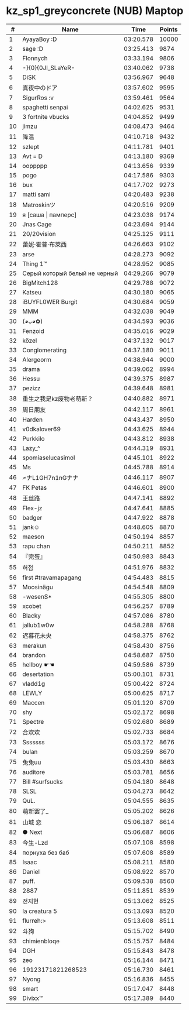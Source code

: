 # kz_sp1_greyconcrete (NUB) Maptop

|  # | Name | Time | Points |
|-------------- | -------------- | -------------- | -------------- | 
| 1 | AyayaBoy :D | 03:20.578 | 10000 | 
| 2 | sage :D | 03:25.413 | 9874 | 
| 3 | Flonnych | 03:33.194 | 9806 | 
| 4 | -}{0}{0JI_SLaYeR- | 03:40.062 | 9738 | 
| 5 | DiSK | 03:56.967 | 9648 | 
| 6 | 真夜中のドア | 03:57.602 | 9595 | 
| 7 | SigurRos :v | 03:59.461 | 9564 | 
| 8 | spaghetti senpai | 04:02.625 | 9531 | 
| 9 | 3 fortnite vbucks | 04:04.852 | 9499 | 
| 10 | jimzu | 04:08.473 | 9464 | 
| 11 | 降温 | 04:10.718 | 9432 | 
| 12 | szlept | 04:11.781 | 9401 | 
| 13 | Avt = D | 04:13.180 | 9369 | 
| 14 | ooppppp | 04:13.656 | 9339 | 
| 15 | pogo | 04:17.586 | 9303 | 
| 16 | bux | 04:17.702 | 9273 | 
| 17 | matti sami | 04:20.483 | 9238 | 
| 18 | Matroskinツ | 04:20.516 | 9209 | 
| 19 | я [саша \| памперс] | 04:23.038 | 9174 | 
| 20 | Jnas Cage | 04:23.694 | 9144 | 
| 21 | 20/20vision | 04:25.125 | 9111 | 
| 22 | 蕾妮·霍普·布萊西 | 04:26.663 | 9102 | 
| 23 | arse | 04:28.273 | 9092 | 
| 24 | Thing 1™ | 04:28.952 | 9085 | 
| 25 | Серый который белый не черный | 04:29.266 | 9079 | 
| 26 | BigMitch128 | 04:29.788 | 9072 | 
| 27 | Katseu | 04:30.180 | 9065 | 
| 28 | iBUYFL0WER Burgit | 04:30.684 | 9059 | 
| 29 | MMM | 04:32.038 | 9049 | 
| 30 | (◕ᴗ◕✿) | 04:34.593 | 9036 | 
| 31 | Fenzoid | 04:35.016 | 9029 | 
| 32 | közel | 04:37.132 | 9017 | 
| 33 | Conglomerating | 04:37.180 | 9011 | 
| 34 | Alergeorm | 04:38.944 | 9000 | 
| 35 | drama | 04:39.062 | 8994 | 
| 36 | Hessu | 04:39.375 | 8987 | 
| 37 | pezizz | 04:39.648 | 8981 | 
| 38 | 重生之我是kz废物老萌新？ | 04:40.882 | 8971 | 
| 39 | 周日朋友 | 04:42.117 | 8961 | 
| 40 | Harden | 04:43.437 | 8950 | 
| 41 | v0dkalover69 | 04:43.625 | 8944 | 
| 42 | Purkkilo | 04:43.812 | 8938 | 
| 43 | Lazy_^ | 04:44.319 | 8931 | 
| 44 | spomiaselucasimol | 04:45.101 | 8922 | 
| 45 | Ms | 04:45.788 | 8914 | 
| 46 | 🗲ナL1GH7n1nGナナ | 04:46.117 | 8907 | 
| 47 | FK Petas | 04:46.601 | 8900 | 
| 48 | 王丝路 | 04:47.141 | 8892 | 
| 49 | Flex-jz | 04:47.641 | 8885 | 
| 50 | badger | 04:47.922 | 8878 | 
| 51 | jank☺ | 04:48.605 | 8870 | 
| 52 | maeson | 04:50.194 | 8857 | 
| 53 | rapu chan | 04:50.211 | 8852 | 
| 54 | 『完蛋』 | 04:50.983 | 8843 | 
| 55 | 허접 | 04:51.976 | 8832 | 
| 56 | first #travamapagang | 04:54.483 | 8815 | 
| 57 | Moosinägu | 04:54.548 | 8809 | 
| 58 | -wesenS* | 04:55.305 | 8800 | 
| 59 | xcobet | 04:56.257 | 8789 | 
| 60 | Blacky | 04:57.086 | 8780 | 
| 61 | jallub1w0w | 04:58.288 | 8768 | 
| 62 | 迟暮花未央 | 04:58.375 | 8762 | 
| 63 | merakun | 04:58.430 | 8756 | 
| 64 | brandon | 04:58.687 | 8750 | 
| 65 | hellboy ☛☚ | 04:59.586 | 8739 | 
| 66 | desertation | 05:00.101 | 8731 | 
| 67 | vladd1g | 05:00.422 | 8724 | 
| 68 | LEWLY | 05:00.625 | 8717 | 
| 69 | Maccen | 05:01.120 | 8709 | 
| 70 | shy | 05:02.172 | 8698 | 
| 71 | Spectre | 05:02.680 | 8689 | 
| 72 | 合欢欢 | 05:02.733 | 8684 | 
| 73 | Sssssss | 05:03.172 | 8676 | 
| 74 | bulan | 05:03.259 | 8670 | 
| 75 | 兔兔uu | 05:03.430 | 8663 | 
| 76 | auditore | 05:03.781 | 8656 | 
| 77 | Bill #surfsucks | 05:04.180 | 8648 | 
| 78 | SLSL | 05:04.273 | 8642 | 
| 79 | QuL. | 05:04.555 | 8635 | 
| 80 | 萌新罢了_ | 05:05.202 | 8626 | 
| 81 | 山城 恋 | 05:06.187 | 8614 | 
| 82 | ● Next | 05:06.687 | 8606 | 
| 83 | 今生-Lzd | 05:07.108 | 8598 | 
| 84 | порнуха без баб | 05:07.608 | 8589 | 
| 85 | Isaac | 05:08.211 | 8580 | 
| 86 | Daniel | 05:08.922 | 8570 | 
| 87 | puff. | 05:09.538 | 8560 | 
| 88 | 2887 | 05:11.851 | 8539 | 
| 89 | 전지현 | 05:13.062 | 8525 | 
| 90 | la creatura 5 | 05:13.093 | 8520 | 
| 91 | flurreh:> | 05:13.608 | 8511 | 
| 92 | 斗狗 | 05:15.702 | 8490 | 
| 93 | chimienbloqe | 05:15.757 | 8484 | 
| 94 | DGH | 05:15.843 | 8478 | 
| 95 | zeo | 05:16.144 | 8471 | 
| 96 | 19123171821268523 | 05:16.730 | 8461 | 
| 97 | Nyong | 05:16.836 | 8455 | 
| 98 | smart | 05:17.047 | 8448 | 
| 99 | Divixx™ | 05:17.389 | 8440 | 

